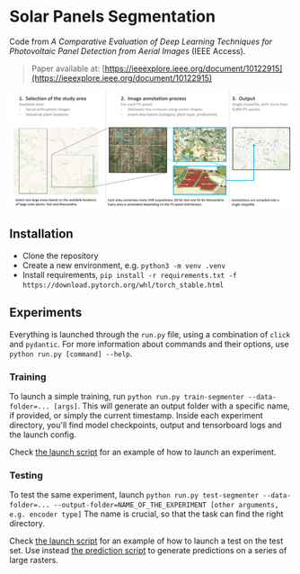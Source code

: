 # Solar Panels Segmentation
Code from *A Comparative Evaluation of Deep Learning Techniques for Photovoltaic Panel Detection from Aerial Images* (IEEE Access).
 
> Paper available at: [https://ieeexplore.ieee.org/document/10122915](https://ieeexplore.ieee.org/document/10122915)

![Dataset image](/assets/dataset.png)

## Installation
- Clone the repository
- Create a new environment, e.g. `python3 -m venv .venv`
- Install requirements, `pip install -r requirements.txt -f https://download.pytorch.org/whl/torch_stable.html`

## Experiments
Everything is launched through the `run.py` file, using a combination of `click` and `pydantic`.
For more information about commands and their options, use `python run.py [command] --help`.

### Training
To launch a simple training, run `python run.py train-segmenter --data-folder=... [args]`.
This will generate an output folder with a specific name, if provided, or simply the current timestamp.
Inside each experiment directory, you'll find model checkpoints, output and tensorboard logs and the launch config.

Check [the launch script](/tools/launch.sh) for an example of how to launch an experiment.

### Testing
To test the same experiment, launch `python run.py test-segmenter --data-folder=... --output-folder=NAME_OF_THE_EXPERIMENT [other arguments, e.g. encoder type]`
The name is crucial, so that the task can find the right directory.

Check [the launch script](/tools/test.sh) for an example of how to launch a test on the test set.
Use instead [the prediction script](/tools/predict.sh) to generate predictions on a series of large rasters.
